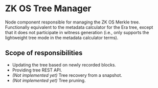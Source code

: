 # ZK OS Tree Manager

Node component responsible for managing the ZK OS Merkle tree. Functionally equivalent to the metadata calculator for
the Era tree, except that it does not participate in witness generation (i.e., only supports the lightweight tree mode
in the metadata calculator terms).

## Scope of responsibilities

- Updating the tree based on newly recorded blocks.
- Providing tree REST API.
- _(Not implemented yet)_ Tree recovery from a snapshot.
- _(Not implemented yet)_ Tree pruning.
